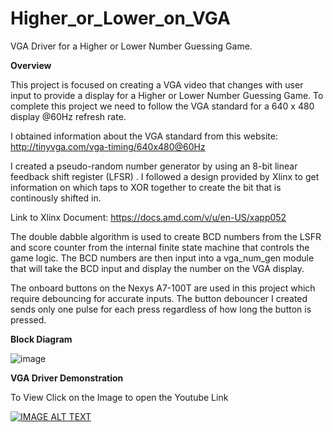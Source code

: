 # Higher_or_Lower_on_VGA

VGA Driver for a Higher or Lower Number Guessing Game.

**Overview**

This project is focused on creating a VGA video that changes with user input to provide a display for a Higher or Lower Number Guessing Game. To complete this project we need to follow the VGA standard for a 640 x 480 display @60Hz refresh rate.

I obtained information about the VGA standard from this website: http://tinyvga.com/vga-timing/640x480@60Hz 


I created a pseudo-random number generator by using an 8-bit linear feedback shift register (LFSR) . I followed a design provided by Xlinx to get information on which taps to XOR together to create the bit that is continously shifted in.

Link to Xlinx Document: https://docs.amd.com/v/u/en-US/xapp052

The double dabble algorithm is used to create BCD numbers from the LSFR and score counter from the internal finite state machine that controls the game logic. The BCD numbers are then input into a vga_num_gen module that will take the BCD input and display the number on the VGA display.

The onboard buttons on the Nexys A7-100T are used in this project which require debouncing for accurate inputs. The button debouncer I created sends only one pulse for each press regardless of how long the button is pressed.


**Block Diagram**

![image](https://github.com/pileofhay/Higher_or_Lower_on_VGA/assets/130268332/bae9d178-ab54-49e2-9d92-1c96444ec559)





**VGA Driver Demonstration**

To View Click on the Image to open the Youtube Link

[![IMAGE ALT TEXT](http://img.youtube.com/vi/kQseHenVHBY/0.jpg)](http://www.youtube.com/watch?v=kQseHenVHBY) 

